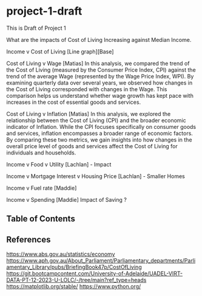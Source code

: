 # project-1-draft
This is Draft of Project 1


What are the impacts of Cost of Living Increasing against Median Income.

Income v Cost of Living [Line graph][Base]

Cost of Living v Wage [Matias]
In this analysis, we compared the trend of the Cost of Living (measured by the Consumer Price Index, CPI) against the trend of the average Wage (represented by the Wage Price Index, WPI). By examining quarterly data over several years, we observed how changes in the Cost of Living corresponded with changes in the Wage. This comparison helps us understand whether wage growth has kept pace with increases in the cost of essential goods and services.

Cost of Living v Inflation [Matias]
In this analysis, we explored the relationship between the Cost of Living (CPI) and the broader economic indicator of Inflation. While the CPI focuses specifically on consumer goods and services, inflation encompasses a broader range of economic factors. By comparing these two metrics, we gain insights into how changes in the overall price level of goods and services affect the Cost of Living for individuals and households.

Income v Food v Utility [Lachlan]
	- Impact
	
Income v Mortgage Interest v Housing Price [Lachlan]
	- Smaller Homes
	
Income v Fuel rate [Maddie]
	
Income v Spending [Maddie]
Impact of Saving ?

## Table of Contents

## References

https://www.abs.gov.au/statistics/economy
https://www.aph.gov.au/About_Parliament/Parliamentary_departments/Parliamentary_Library/pubs/BriefingBook47p/CostOfLiving
https://git.bootcampcontent.com/University-of-Adelaide/UADEL-VIRT-DATA-PT-12-2023-U-LOLC/-/tree/main?ref_type=heads
https://matplotlib.org/stable/
https://www.python.org/

